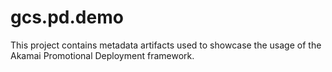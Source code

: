 # gcs.pd.demo

This project contains metadata artifacts used to showcase the usage of the Akamai Promotional Deployment framework.
